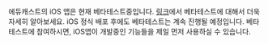 #### 
 
에듀캐스트의 iOS 앱은 현재 베타테스트중입니다.
[링크](https://sites.google.com/view/educast-ios-beta-guide)에서 베타테스트에 대해서 더욱 자세히 알아보세요. iOS 정식 배포 후에도 베타테스트는 계속 진행될 예정입니다. 베타테스트에 참여하시면, iOS앱이 개발중인 기능들을 제일 먼저 사용하실 수 있습니다.
